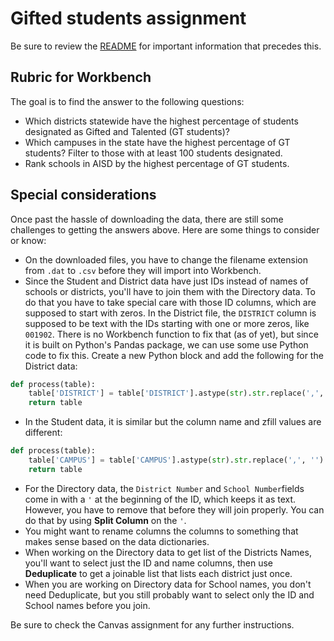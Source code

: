 # Gifted students assignment

Be sure to review the [README](README.md) for important information that precedes this.

## Rubric for Workbench

The goal is to find the answer to the following questions:

- Which districts statewide have the highest percentage of students designated as Gifted and Talented (GT students)?
- Which campuses in the state have the highest percentage of GT students? Filter to those with at least 100 students designated.
- Rank schools in AISD by the highest percentage of GT students.

## Special considerations

Once past the hassle of downloading the data, there are still some challenges to getting the answers above. Here are some things to consider or know:

- On the downloaded files, you have to change the filename extension from `.dat` to `.csv` before they will import into Workbench.
- Since the Student and District data have just IDs instead of names of schools or districts, you'll have to join them with the Directory data. To do that you have to take special care with those ID columns, which are supposed to start with zeros. In the District file, the `DISTRICT` column is supposed to be text with the IDs starting with one or more zeros, like `001902`. There is no Workbench function to fix that (as of yet), but since it is built on Python's Pandas package, we can use some use Python code to fix this. Create a new Python block and add the following for the District data:

```python
def process(table):
    table['DISTRICT'] = table['DISTRICT'].astype(str).str.replace(',', '').str.zfill(6)
    return table
```

- In the Student data, it is similar but the column name and zfill values are different:


```python
def process(table):
    table['CAMPUS'] = table['CAMPUS'].astype(str).str.replace(',', '').str.zfill(9)
    return table
```

- For the Directory data, the `District Number` and `School Number`fields come in with a `'` at the beginning of the ID, which keeps it as text. However, you have to remove that before they will join properly. You can do that by using **Split Column** on the `'`.
- You might want to rename columns the columns to something that makes sense based on the data dictionaries.
- When working on the Directory data to get list of the Districts Names, you'll want to select just the ID and name columns, then use **Deduplicate** to get a joinable list that lists each district just once.
- When you are working on Directory data for School names, you don't need Deduplicate, but you still probably want to select only the ID and School names before you join.

Be sure to check the Canvas assignment for any further instructions.
